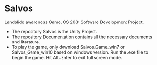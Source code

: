 # Salvos
Landslide awareness Game.
CS 208: Software Development Project.
* The repository Salvos is the Unity Project.
* The repository Documentation contains all the necessary documents and literature.
* To play the game, only download Salvos_Game_win7 or Salvos_Game_win10 based on windows version. Run the .exe file to begin the game. Hit Alt+Enter to exit full screen mode.
